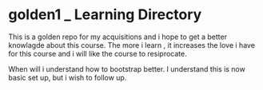 # golden1 _ Learning Directory
This is a golden repo for my acquisitions and i hope to get a better knowlagde about this course.
The more i learn , it increases the love i have for this course and i will like the course to resiprocate.

When will i understand how to bootstrap better.
I understand this is now basic set up, but i wish to follow up.
